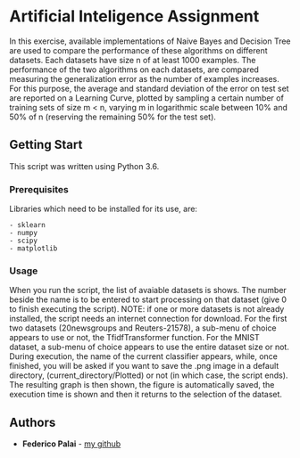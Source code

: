 # Artificial Inteligence Assignment

In this exercise, available implementations of Naive Bayes and Decision Tree are used to compare the performance of these algorithms on different datasets.
Each datasets have size n of at least 1000 examples. The performance of the two algorithms on each datasets, are compared 
measuring the generalization error as the number of examples increases. For this purpose, the average and standard deviation of 
the error on test set are reported on a Learning Curve, plotted by sampling a certain number of training sets of size m < n, varying
m in logarithmic scale between 10% and 50% of n (reserving the remaining 50% for the test set). 

## Getting Start

This script was written using Python 3.6. 

### Prerequisites

Libraries which need to be installed for its use, are:

    - sklearn
    - numpy
    - scipy
    - matplotlib
    
### Usage

When you run the script, the list of avaiable datasets is shows. The number beside the name is to be entered to start processing on that dataset (give 0 to finish executing the script). NOTE: if one or more datasets is not already installed, the script needs an internet connection for download. For the first two datasets (20newsgroups and Reuters-21578), a sub-menu of choice appears to use or not, the TfidfTransformer function.
For the MNIST dataset, a sub-menu of choice appears to use the entire dataset size or not. 
During execution, the name of the current classifier appears, while, once finished, you will be asked if you want to save the .png image in a default directory, (current_directory/Plotted) or not (in which case, the script ends). The resulting graph is then shown, the figure is automatically saved, the execution time is shown and then it returns to the selection of the dataset.
    
## Authors

* **Federico Palai** - [my github](https://github.com/palai103)
    
   
